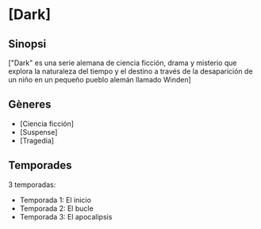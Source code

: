 # [Dark]

## Sinopsi
["Dark" es una serie alemana de ciencia ficción, drama y misterio que explora la naturaleza del tiempo y el destino a través de la desaparición de un niño en un pequeño pueblo alemán llamado Winden]

## Gèneres
- [Ciencia ficción]
- [Suspense]
- [Tragedia]
## Temporades
3 temporadas:
- Temporada 1: El inicio
- Temporada 2: El bucle
- Temporada 3: El apocalipsis
